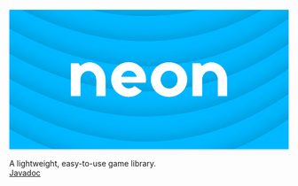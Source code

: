 ![neon](https://raw.githubusercontent.com/flamesdev/neon-docs/master/neon%20logo.png)


A lightweight, easy-to-use game library.\
[Javadoc](https://flamesdev.github.io/neon-docs/)
